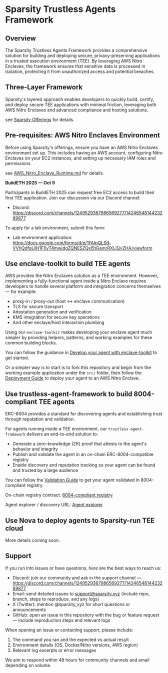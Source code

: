 # Sparsity Trustless Agents Framework

## Overview

The Sparsity Trustless Agents Framework provides a comprehensive solution for building and deploying secure, privacy-preserving applications in a trusted execution environment (TEE). By leveraging AWS Nitro Enclaves, the framework ensures that sensitive data is processed in isolation, protecting it from unauthorized access and potential breaches.

## Three-Layer Framework

Sparsity's layered approach enables developers to quickly build, certify, and deploy secure TEE applications with minimal friction, leveraging both AWS Nitro Enclaves and advanced compliance and hosting solutions.

see [Sparsity Offerings](Sparsity_Offerings.md) for details.

## Pre-requisites: AWS Nitro Enclaves Environment

Before using Sparsity's offerings, ensure you have an AWS Nitro Enclaves environment set up. This includes having an AWS account, configuring Nitro Enclaves on your EC2 instances, and setting up necessary IAM roles and permissions.

see [AWS_Nitro_Enclave_Runtime.md](AWS_Nitro_Enclave_Runtime.md) for details.

**BuildETH 2025 — Oct 9**

Participants in BuildETH 2025 can request free EC2 access to build their first TEE application. Join our discussion via our Discord channel:

- Discord: https://discord.com/channels/1249529367986569277/1424654814423289877

To apply for a lab environment, submit this form:

- Lab environment application: https://docs.google.com/forms/d/e/1FAIpQLSd-VVhQdfgUlH1F1lyT4mwjdgZQNESZQxl5tGamrRXLlQvZHA/viewform

## Use enclave-toolkit to build TEE agents

AWS provides the Nitro Enclaves solution as a TEE environment. However, implementing a fully-functional agent inside a Nitro Enclave requires developers to handle several platform and integration concerns themselves — for example:

- proxy-in / proxy-out (host <-> enclave communication)
- TLS for secure transport
- Attestation generation and verification
- KMS integration for secure key operations
- And other enclave/host interaction plumbing

Using our `enclave-toolkit` makes developing your enclave agent much simpler by providing helpers, patterns, and working examples for these common building blocks.

You can follow the guidance in [Develop your agent with enclave-toolkit](xxx.md) to get started.

Or a simpler way is to start is to fork this repository and begin from the working example application under the `src/` folder, then follow the [Deployment Guide](Deploy_Enclave_Agents.md) to deploy your agent to an AWS Nitro Enclave.

## Use trustless-agent-framework to build 8004-compliant TEE agents

ERC-8004 provides a standard for discovering agents and establishing trust through reputation and validation.

For agents running inside a TEE environment, our `trustless-agent-framework` delivers an end-to-end solution to:

- Generate a zero-knowledge (ZK) proof that attests to the agent's behavior and integrity
- Publish and validate the agent in an on-chain ERC-8004-compatible registry
- Enable discovery and reputation tracking so your agent can be found and trusted by a large audience

You can follow the [Validation Guide](Validate_Enclave_Agents.md) to get your agent validated in 8004-compliant registry.

On-chain registry contract: [8004-compliant registry](https://sepolia.basescan.org/address/0x3dfA3C604aE238E03DfE63122Edd43A4aD916460)

Agent explorer / discovery URL: [Agent explorer](https://sepolia.basescan.org/address/0x3dfA3C604aE238E03DfE63122Edd43A4aD916460)


## Use Nova to deploy agents to Sparsity-run TEE cloud

More details coming soon.

## Support

If you run into issues or have questions, here are the best ways to reach us:

- Discord: join our community and ask in the support channel — https://discord.com/channels/1249529367986569277/1424654814423289877
- Email: send detailed issues to support@sparsity.xyz (include repo, branch, steps to reproduce, and any logs)
- X (Twitter): mention @sparsity_xyz for short questions or announcements
- GitHub: open an issue in this repository with the bug or feature request — include reproduction steps and relevant logs

When opening an issue or contacting support, please include:

1. The command you ran and the expected vs actual result
2. Environment details (OS, Docker/Nitro versions, AWS region)
3. Relevant log excerpts or error messages

We aim to respond within 48 hours for community channels and email depending on volume.
